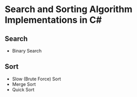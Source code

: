 # Search and Sorting Algorithm Implementations in C#

## Search
 * Binary Search

## Sort
 * Slow (Brute Force) Sort
 * Merge Sort
 * Quick Sort
